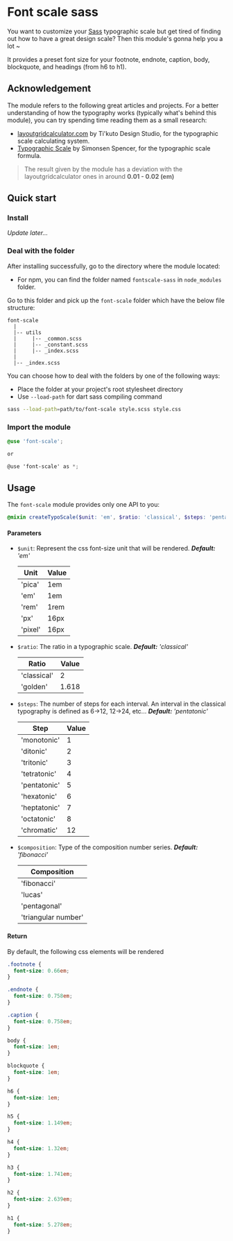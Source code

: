 # Font scale sass

You want to customize your [Sass](https://sass-lang.com/) typographic scale but get tired of finding out how to have a
great design scale? Then this module's gonna help you a lot ~

It provides a preset font size for your footnote, endnote, caption, body, blockquote, and headings (from h6 to h1).

## Acknowledgement

The module refers to the following great articles and projects. For a better understanding of how the typography works
(typically what's behind this module), you can try spending time reading them as a small research:
- [layoutgridcalculator.com](https://www.layoutgridcalculator.com/type-scale/) by Ti'kuto Design Studio, for the
typographic scale calculating system.
- [Typographic Scale](http://spencermortensen.com/articles/typographic-scale/) by Simonsen Spencer, for the
typographic scale formula.

> The result given by the module has a deviation with the layoutgridcalculator ones in around **0.01 - 0.02 (em)**

## Quick start

### Install
<!-- You can install the module by one of the following way:
- NPM
```bash
npm install fontscale-sass --save-dev
``` -->
*Update later...*

### Deal with the folder

After installing successfully, go to the directory where the module located:
- For npm, you can find the folder named `fontscale-sass` in `node_modules` folder.

Go to this folder and pick up the `font-scale` folder which have the below file structure:
```
font-scale
  |
  |-- utils
  |     |-- _common.scss
  |     |-- _constant.scss
  |     |-- _index.scss
  |
  |-- _index.scss
```
You can choose how to deal with the folders by one of the following ways:
- Place the folder at your project's root stylesheet directory
- Use `--load-path` for dart sass compiling command
```bash
sass --load-path=path/to/font-scale style.scss style.css
```

### Import the module

```scss
@use 'font-scale';

or

@use 'font-scale' as *;
```

## Usage

The `font-scale` module provides only one API to you:

```scss
@mixin createTypoScale($unit: 'em', $ratio: 'classical', $steps: 'pentatonic', $composition: 'fibonacci')
```

#### Parameters
- `$unit`: Represent the css font-size unit that will be rendered. ***Default:*** *'em'*

  | Unit    | Value |
  |---------|-------|
  | 'pica'  | 1em   |
  | 'em'    | 1em   |
  | 'rem'   | 1rem  |
  | 'px'    | 16px  |
  | 'pixel' | 16px  |

- `$ratio`: The ratio in a typographic scale. ***Default:*** *'classical'*

  | Ratio       | Value |
  |-------------|-------|
  | 'classical' | 2     |
  | 'golden'    | 1.618 |

- `$steps`: The number of steps for each interval. An interval in the classical typography is defined as
  6->12, 12->24, etc... ***Default:*** *'pentatonic'*

  | Step          | Value |
  |---------------|-------|
  | 'monotonic'   | 1     |
  | 'ditonic'     | 2     |
  | 'tritonic'    | 3     |
  | 'tetratonic'  | 4     |
  | 'pentatonic'  | 5     |
  | 'hexatonic'   | 6     |
  | 'heptatonic'  | 7     |
  | 'octatonic'   | 8     |
  | 'chromatic'   | 12    |

- `$composition`: Type of the composition number series. ***Default:*** *'fibonacci'*

  | Composition         |
  |---------------------|
  | 'fibonacci'         |
  | 'lucas'             |
  | 'pentagonal'        |
  | 'triangular number' |

#### Return

By default, the following css elements will be rendered

```css
.footnote {
  font-size: 0.66em;
}

.endnote {
  font-size: 0.758em;
}

.caption {
  font-size: 0.758em;
}

body {
  font-size: 1em;
}

blockquote {
  font-size: 1em;
}

h6 {
  font-size: 1em;
}

h5 {
  font-size: 1.149em;
}

h4 {
  font-size: 1.32em;
}

h3 {
  font-size: 1.741em;
}

h2 {
  font-size: 2.639em;
}

h1 {
  font-size: 5.278em;
}
```
